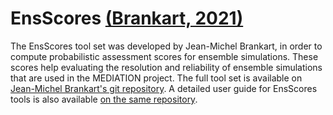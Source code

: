 # EnsScores [(Brankart, 2021)](https://github.com/brankart/ensdam/blob/master/doc/ensscores.pdf)

The EnsScores tool set was developed by Jean-Michel Brankart, in order to compute probabilistic assessment scores for ensemble simulations. These scores help evaluating the resolution and reliability of ensemble simulations that are used in the MEDIATION project.
The full tool set is available on [Jean-Michel Brankart's git repository](https://github.com/brankart/ensdam/tree/master/src/EnsScores). A detailed user guide for EnsScores tools is also available [on the same repository](https://github.com/brankart/ensdam/blob/master/doc/ensscores.pdf).
